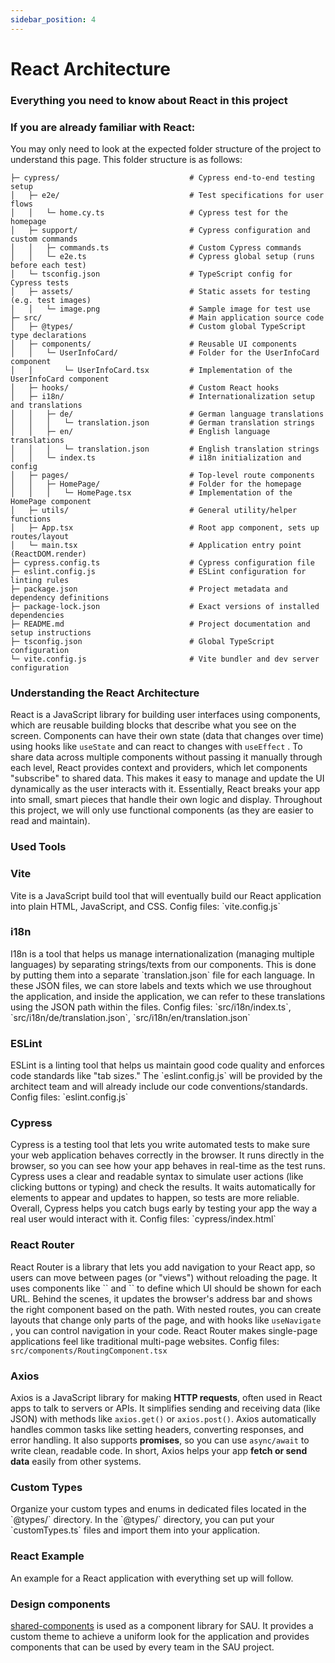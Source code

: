```yaml
---
sidebar_position: 4
---
```


# React Architecture

### Everything you need to know about React in this project

### If you are already familiar with React:

You may only need to look at the expected folder structure of the project to understand this page. This folder structure is as follows:

```
├─ cypress/                             # Cypress end-to-end testing setup
│   ├─ e2e/                             # Test specifications for user flows
│   │   └─ home.cy.ts                   # Cypress test for the homepage
│   ├─ support/                         # Cypress configuration and custom commands
│   │   ├─ commands.ts                  # Custom Cypress commands
│   │   └─ e2e.ts                       # Cypress global setup (runs before each test)
│   └─ tsconfig.json                    # TypeScript config for Cypress tests
│   ├─ assets/                          # Static assets for testing (e.g. test images)
│   │   └─ image.png                    # Sample image for test use
├─ src/                                 # Main application source code
│   ├─ @types/                          # Custom global TypeScript type declarations
│   ├─ components/                      # Reusable UI components
│   │   └─ UserInfoCard/                # Folder for the UserInfoCard component
│   │       └─ UserInfoCard.tsx         # Implementation of the UserInfoCard component
│   ├─ hooks/                           # Custom React hooks
│   ├─ i18n/                            # Internationalization setup and translations
│   │   ├─ de/                          # German language translations
│   │   │   └─ translation.json         # German translation strings
│   │   ├─ en/                          # English language translations
│   │   │   └─ translation.json         # English translation strings
│   │   └─ index.ts                     # i18n initialization and config
│   ├─ pages/                           # Top-level route components
│   │   ├─ HomePage/                    # Folder for the homepage
│   │   │   └─ HomePage.tsx             # Implementation of the HomePage component
│   ├─ utils/                           # General utility/helper functions
│   ├─ App.tsx                          # Root app component, sets up routes/layout
│   └─ main.tsx                         # Application entry point (ReactDOM.render)
├─ cypress.config.ts                    # Cypress configuration file
├─ eslint.config.js                     # ESLint configuration for linting rules
├─ package.json                         # Project metadata and dependency definitions
├─ package-lock.json                    # Exact versions of installed dependencies
├─ README.md                            # Project documentation and setup instructions
├─ tsconfig.json                        # Global TypeScript configuration
└─ vite.config.js                       # Vite bundler and dev server configuration

```

### Understanding the React Architecture

React is a JavaScript library for building user interfaces using components, which are reusable building blocks that describe what you see on the screen. Components can have their own state (data that changes over time) using hooks like `useState` and can react to changes with `useEffect` . To share data across multiple components without passing it manually through each level, React provides context and providers, which let components "subscribe" to shared data. This makes it easy to manage and update the UI dynamically as the user interacts with it. Essentially, React breaks your app into small, smart pieces that handle their own logic and display.
Throughout this project, we will only use functional components (as they are easier to read and maintain).

### Used Tools

### Vite

Vite is a JavaScript build tool that will eventually build our React application into plain HTML, JavaScript, and CSS.
Config files: \`vite.config.js\`

### i18n

I18n is a tool that helps us manage internationalization (managing multiple languages) by separating strings/texts from our components. This is done by putting them into a separate \`translation.json\` file for each language. In these JSON files, we can store labels and texts which we use throughout the application, and inside the application, we can refer to these translations using the JSON path within the files.
Config files: \`src/i18n/index.ts\`, \`src/i18n/de/translation.json\`, \`src/i18n/en/translation.json\`

### ESLint

ESLint is a linting tool that helps us maintain good code quality and enforces code standards like "tab sizes." The \`eslint.config.js\` will be provided by the architect team and will already include our code conventions/standards.
Config files: \`eslint.config.js\`

### Cypress

Cypress is a testing tool that lets you write automated tests to make sure your web application behaves correctly in the browser. It runs directly in the browser, so you can see how your app behaves in real-time as the test runs. Cypress uses a clear and readable syntax to simulate user actions (like clicking buttons or typing) and check the results. It waits automatically for elements to appear and updates to happen, so tests are more reliable. Overall, Cypress helps you catch bugs early by testing your app the way a real user would interact with it.
Config files: \`cypress/index.html\`

### React Router

React Router is a library that lets you add navigation to your React app, so users can move between pages (or "views") without reloading the page. It uses components like \`\` and \`\` to define which UI should be shown for each URL. Behind the scenes, it updates the browser's address bar and shows the right component based on the path. With nested routes, you can create layouts that change only parts of the page, and with hooks like `useNavigate` , you can control navigation in your code. React Router makes single-page applications feel like traditional multi-page websites.
Config files: `src/components/RoutingComponent.tsx`

### Axios

Axios is a JavaScript library for making **HTTP requests**, often used in React apps to talk to servers or APIs. It simplifies sending and receiving data (like JSON) with methods like `axios.get()` or `axios.post()`. Axios automatically handles common tasks like setting headers, converting responses, and error handling. It also supports **promises**, so you can use `async/await` to write clean, readable code. In short, Axios helps your app **fetch or send data** easily from other systems.

### Custom Types

Organize your custom types and enums in dedicated files located in the \`@types/\` directory. In the \`@types/\` directory, you can put your \`customTypes.ts\` files and import them into your application.

### React Example

An example for a React application with everything set up will follow.

### Design components

[shared-components](https://github.com/Agile-Software-Engineering-25/shared-components) is used as a component library for SAU. It provides a custom theme to achieve a uniform look for the application and provides components that can be used by every team in the SAU project.
